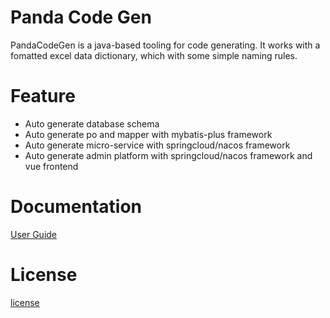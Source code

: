 # Panda Code Gen
PandaCodeGen is a java-based tooling for code generating. It works with a fomatted excel data dictionary, which with some simple naming rules.
# Feature
- Auto generate database schema
- Auto generate po and mapper with mybatis-plus framework
- Auto generate micro-service with springcloud/nacos framework
- Auto generate admin platform with springcloud/nacos framework and vue frontend

# Documentation
[User Guide]()

# License
[license](https://github.com/cspanda8989/PandaCodeGen/blob/main/LICENSE)
